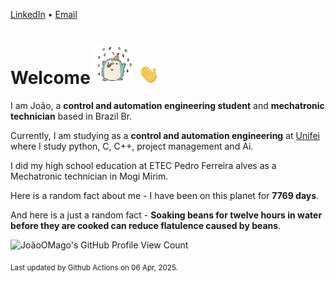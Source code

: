 [LinkedIn](https://www.linkedin.com/in/joão-pedro-gozzoli-b95641301/) &bull;
[Email](joaopedrogozzoli@gmail.com)

# Welcome <img src="happy.gif" height="64px" /> <img src="wave.gif" height="32px" />

I am João, a  **control and automation engineering student** and **mechatronic technician** based in Brazil Br.

Currently, I am studying as a **control and automation engineering** at [Unifei](https://unifei.edu.br) where I study python, C, C++, project management and Ai.

I did my high school education at ETEC Pedro Ferreira alves as a Mechatronic technician in Mogi Mirim.

Here is a random fact about me - I have been on this planet for **7769 days**.

And here is a just a random fact -  **Soaking beans for twelve hours in water before they are cooked can reduce flatulence caused by beans**.

![JoãoOMago's GitHub Profile View Count](https://komarev.com/ghpvc/?username=JoaoOMago)

<sub>Last updated by Github Actions on 06 Apr, 2025.</sub>
